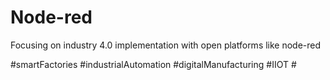 # Node-red

Focusing on industry 4.0 implementation with open platforms like node-red


#smartFactories  #industrialAutomation #digitalManufacturing #IIOT #
